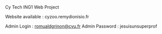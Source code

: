Cy Tech ING1 Web Project

Website available : cyzoo.remydionisio.fr

Admin Login : romualdgrinon@cyu.fr
Admin Password : jesuisunsuperprof
